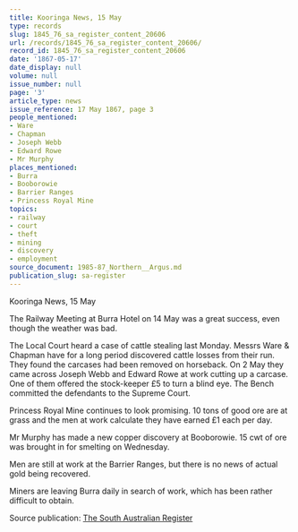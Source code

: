 ```yaml
---
title: Kooringa News, 15 May
type: records
slug: 1845_76_sa_register_content_20606
url: /records/1845_76_sa_register_content_20606/
record_id: 1845_76_sa_register_content_20606
date: '1867-05-17'
date_display: null
volume: null
issue_number: null
page: '3'
article_type: news
issue_reference: 17 May 1867, page 3
people_mentioned:
- Ware
- Chapman
- Joseph Webb
- Edward Rowe
- Mr Murphy
places_mentioned:
- Burra
- Booborowie
- Barrier Ranges
- Princess Royal Mine
topics:
- railway
- court
- theft
- mining
- discovery
- employment
source_document: 1985-87_Northern__Argus.md
publication_slug: sa-register
---
```


Kooringa News, 15 May

The Railway Meeting at Burra Hotel on 14 May was a great success, even though the weather was bad.

The Local Court heard a case of cattle stealing last Monday.  Messrs Ware & Chapman have for a long period discovered cattle losses from their run.  They found the carcases had been removed on horseback.  On 2 May they came across Joseph Webb and Edward Rowe at work cutting up a carcase.  One of them offered the stock-keeper £5 to turn a blind eye.  The Bench committed the defendants to the Supreme Court.

Princess Royal Mine continues to look promising.  10 tons of good ore are at grass and the men at work calculate they have earned £1 each per day.

Mr Murphy has made a new copper discovery at Booborowie.  15 cwt of ore was brought in for smelting on Wednesday.

Men are still at work at the Barrier Ranges, but there is no news of actual gold being recovered.

Miners are leaving Burra daily in search of work, which has been rather difficult to obtain.

Source publication: [The South Australian Register](/publications/sa-register/)
